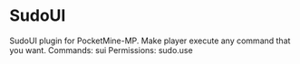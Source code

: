 # SudoUI
SudoUI plugin for PocketMine-MP. Make player execute any command that you want.
Commands: sui
Permissions: sudo.use
